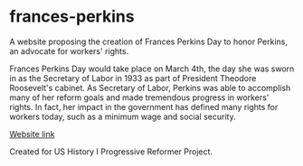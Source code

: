 # frances-perkins
A website proposing the creation of Frances Perkins Day to honor Perkins, an advocate for workers' rights. 

Frances Perkins Day would take place on March 4th, the day she was sworn in as the Secretary of Labor in 1933 as part of President Theodore Roosevelt's cabinet. As Secretary of Labor, Perkins was able to accomplish many of her reform goals and made tremendous progress in workers' rights. In fact, her impact in the government has defined many rights for workers today, such as a minimum wage and social security.

[Website link](https://frances-perkins-holiday.000webhostapp.com/)

Created for US History I Progressive Reformer Project.
